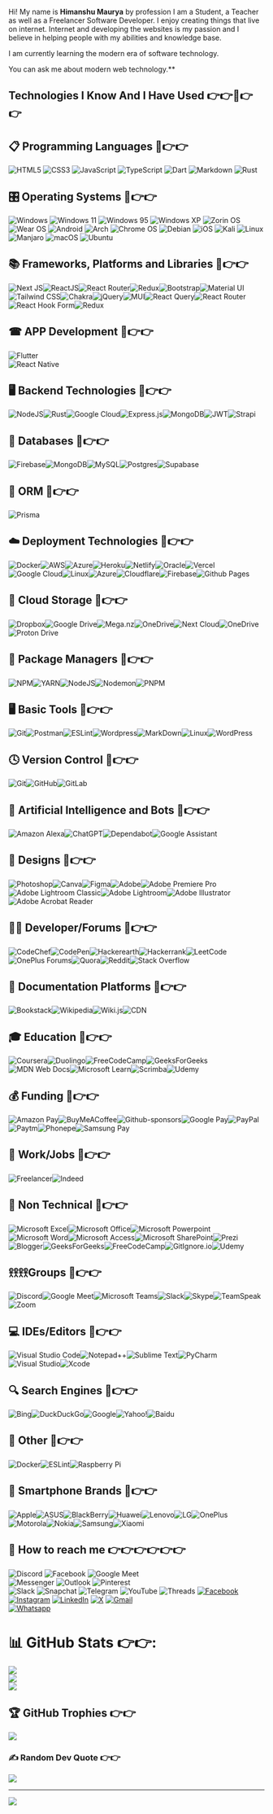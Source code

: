 Hi! My name is **Himanshu Maurya** by profession I am a Student, a Teacher as well as a Freelancer Software Developer. I enjoy creating things that live on internet. Internet and developing the websites is my passion and I believe in helping people with my abilities and knowledge base.

I am currently learning the modern era of software technology.

You can ask me about modern web technology.**
  
## Technologies I Know And I Have Used 👉👉💪👉👉
  
## 📋 Programming Languages 💪👉👉  

![HTML5](https://img.shields.io/badge/html5-%23E34F26.svg?style=flat&logo=html5&logoColor=white)
![CSS3](https://img.shields.io/badge/css3-%231572B6.svg?style=flat&logo=css3&logoColor=white)
![JavaScript](https://img.shields.io/badge/javascript-%23323330.svg?style=flat&logo=javascript&logoColor=%23F7DF1E)
![TypeScript](https://img.shields.io/badge/typescript-%23007ACC.svg?style=flat&logo=typescript&logoColor=white)
![Dart](https://img.shields.io/badge/dart-%230175C2.svg?style=for-the-badge&logo=dart&logoColor=white)
![Markdown](https://img.shields.io/badge/markdown-%23000000.svg?style=for-the-badge&logo=markdown&logoColor=white)
![Rust](https://img.shields.io/badge/rust-%23000000.svg?style=for-the-badge&logo=rust&logoColor=white)

##

## 🎛️ Operating Systems 💪👉👉  
  
![Windows](https://img.shields.io/badge/Windows-0078D6?style=for-the-badge&logo=windows&logoColor=white)
![Windows 11](https://img.shields.io/badge/Windows%2011-%230079d5.svg?style=for-the-badge&logo=Windows%2011&logoColor=white)
![Windows 95](https://img.shields.io/badge/Windows%2095-008484?style=for-the-badge&logo=windows95&logoColor=white)
![Windows XP](https://img.shields.io/badge/Windows%20xp-003399?style=for-the-badge&logo=windowsxp&logoColor=white)
![Zorin OS](https://img.shields.io/badge/-Zorin%20OS-%2310AAEB?style=for-the-badge&logo=zorin&logoColor=white)
![Wear OS](https://img.shields.io/badge/-Wear%20OS-4285F4?style=for-the-badge&logo=wear-os&logoColor=white)
![Android](https://img.shields.io/badge/Android-3DDC84?style=for-the-badge&logo=android&logoColor=white)
![Arch](https://img.shields.io/badge/Arch%20Linux-1793D1?logo=arch-linux&logoColor=fff&style=for-the-badge)
![Chrome OS](https://img.shields.io/badge/chrome%20os-3d89fc?style=for-the-badge&logo=google%20chrome&logoColor=white)
![Debian](https://img.shields.io/badge/Debian-D70A53?style=for-the-badge&logo=debian&logoColor=white)
![iOS](https://img.shields.io/badge/iOS-000000?style=for-the-badge&logo=ios&logoColor=white)
![Kali](https://img.shields.io/badge/Kali-268BEE?style=for-the-badge&logo=kalilinux&logoColor=white)
![Linux](https://img.shields.io/badge/Linux-FCC624?style=for-the-badge&logo=linux&logoColor=black)
![Manjaro](https://img.shields.io/badge/Manjaro-35BF5C?style=for-the-badge&logo=Manjaro&logoColor=white)
![macOS](https://img.shields.io/badge/mac%20os-000000?style=for-the-badge&logo=macos&logoColor=F0F0F0)
![Ubuntu](https://img.shields.io/badge/Ubuntu-E95420?style=for-the-badge&logo=ubuntu&logoColor=white)
  
## 📚 Frameworks, Platforms and Libraries 💪👉👉  
  
![Next JS](https://img.shields.io/badge/Next-black?style=for-the-badge&logo=next.js&logoColor=white)![ReactJS](https://img.shields.io/badge/React-20232A?style=for-the-badge&logo=react&logoColor=61DAFB)![React Router](https://img.shields.io/badge/React_Router-CA4245?style=for-the-badge&logo=react-router&logoColor=white)![Redux](https://img.shields.io/badge/Redux-593D88?style=for-the-badge&logo=redux&logoColor=white)![Bootstrap](https://img.shields.io/badge/bootstrap-%23563D7C.svg?style=flat&logo=bootstrap&logoColor=white)![Material UI](https://img.shields.io/badge/Material%20UI-007FFF?style=for-the-badge&logo=mui&logoColor=white)![Tailwind CSS](https://img.shields.io/badge/Tailwind_CSS-38B2AC?style=for-the-badge&logo=tailwind-css&logoColor=white)![Chakra](https://img.shields.io/badge/chakra-%234ED1C5.svg?style=for-the-badge&logo=chakraui&logoColor=white)![jQuery](https://img.shields.io/badge/jquery-%230769AD.svg?style=for-the-badge&logo=jquery&logoColor=white)![MUI](https://img.shields.io/badge/MUI-%230081CB.svg?style=for-the-badge&logo=mui&logoColor=white)![React Query](https://img.shields.io/badge/-React%20Query-FF4154?style=for-the-badge&logo=react%20query&logoColor=white)![React Router](https://img.shields.io/badge/React_Router-CA4245?style=for-the-badge&logo=react-router&logoColor=white)![React Hook Form](https://img.shields.io/badge/React%20Hook%20Form-%23EC5990.svg?style=for-the-badge&logo=reacthookform&logoColor=white)![Redux](https://img.shields.io/badge/redux-%23593d88.svg?style=for-the-badge&logo=redux&logoColor=white)  
  
## ☎ APP Development 💪👉👉  
  
![Flutter](https://img.shields.io/badge/Flutter-%2302569B.svg?style=for-the-badge&logo=Flutter&logoColor=white)  
![React Native](https://img.shields.io/badge/react_native-%2320232a.svg?style=for-the-badge&logo=react&logoColor=%2361DAFB)  
  
## 🖥️ Backend Technologies 💪👉👉  
  
![NodeJS](https://img.shields.io/badge/node.js-6DA55F?style=flat&logo=node.js&logoColor=white)![Rust](https://img.shields.io/badge/Rust-000000?style=for-the-badge&logo=rust&logoColor=white)![Google Cloud](https://img.shields.io/badge/Google%20Cloud-%234285F4.svg?style=flat&logo=google-cloud&logoColor=white)![Express.js](https://img.shields.io/badge/express.js-%23404d59.svg?style=flat&logo=express&logoColor=%2361DAFB)![MongoDB](https://img.shields.io/badge/MongoDB-%234ea94b.svg?style=flat&logo=mongodb&logoColor=white)![JWT](https://img.shields.io/badge/JWT-black?style=for-the-badge&logo=JSON%20web%20tokens)![Strapi](https://img.shields.io/badge/strapi-%232E7EEA.svg?style=flat&logo=strapi&logoColor=white)  
  
## 💾 Databases 💪👉👉  
  
![Firebase](https://img.shields.io/badge/Firebase-039BE5?style=for-the-badge&logo=Firebase&logoColor=white)![MongoDB](https://img.shields.io/badge/MongoDB-%234ea94b.svg?style=for-the-badge&logo=mongodb&logoColor=white)![MySQL](https://img.shields.io/badge/mysql-%2300f.svg?style=for-the-badge&logo=mysql&logoColor=white)![Postgres](https://img.shields.io/badge/postgres-%23316192.svg?style=for-the-badge&logo=postgresql&logoColor=white)![Supabase](https://img.shields.io/badge/Supabase-3ECF8E?style=for-the-badge&logo=supabase&logoColor=white)  
  
## 🎋 ORM 💪👉👉  
  
![Prisma](https://img.shields.io/badge/Prisma-3982CE?style=for-the-badge&logo=Prisma&logoColor=white)  
  
 ## ☁️ Deployment Technologies 💪👉👉  
  
![Docker](https://img.shields.io/badge/docker-%230db7ed.svg?style=flat&logo=docker&logoColor=white)![AWS](https://img.shields.io/badge/AWS-%23FF9900.svg?style=flat&logo=amazon-aws&logoColor=white)![Azure](https://img.shields.io/badge/azure-%230072C6.svg?style=flat&logo=azure-devops&logoColor=white)![Heroku](https://img.shields.io/badge/heroku-%23430098.svg?style=flat&logo=heroku&logoColor=white)![Netlify](https://img.shields.io/badge/netlify-%23000000.svg?style=flat&logo=netlify&logoColor=#00C7B7)![Oracle](https://img.shields.io/badge/Oracle-F80000?style=flat&logo=oracle&logoColor=white)![Vercel](https://img.shields.io/badge/vercel-%23000000.svg?style=flat&logo=vercel&logoColor=white)![Google Cloud](https://img.shields.io/badge/Google%20Cloud-%234285F4.svg?style=flat&logo=google-cloud&logoColor=white)![Linux](https://img.shields.io/badge/linux-%20000000?style=flat&logo=linux&logoColor=white)![Azure](https://img.shields.io/badge/azure-%230072C6.svg?style=for-the-badge&logo=microsoftazure&logoColor=white)![Cloudflare](https://img.shields.io/badge/Cloudflare-F38020?style=for-the-badge&logo=Cloudflare&logoColor=white)![Firebase](https://img.shields.io/badge/firebase-%23039BE5.svg?style=for-the-badge&logo=firebase)![Github Pages](https://img.shields.io/badge/github%20pages-121013?style=for-the-badge&logo=github&logoColor=white)  
  
## 📂 Cloud Storage 💪👉👉  
  
![Dropbox](https://img.shields.io/badge/Dropbox-%233B4D98.svg?style=for-the-badge&logo=Dropbox&logoColor=white)![Google Drive](https://img.shields.io/badge/Google%20Drive-4285F4?style=for-the-badge&logo=googledrive&logoColor=white)![Mega.nz](https://img.shields.io/badge/Mega-%23D90007.svg?style=for-the-badge&logo=Mega&logoColor=white)![OneDrive](https://img.shields.io/badge/OneDrive-white?style=for-the-badge&logo=Microsoft%20OneDrive&logoColor=0078D4)![Next Cloud](https://img.shields.io/badge/Next%20Cloud-0B94DE?style=for-the-badge&logo=nextcloud&logoColor=white)![OneDrive](https://img.shields.io/badge/OneDrive-0078D4.svg?style=for-the-badge&logo=microsoftonedrive&logoColor=white)![Proton Drive](https://img.shields.io/badge/Proton%20Drive-6d4aff?style=for-the-badge&logo=proton%20drive&logoColor=white)  
  
## 💾 Package Managers 💪👉👉  
  
![NPM](https://img.shields.io/badge/NPM-%23000000.svg?style=flat&logo=npm&logoColor=white)![YARN](https://img.shields.io/badge/Yarn-2C8EBB?style=for-the-badge&logo=yarn&logoColor=white)![NodeJS](https://img.shields.io/badge/node.js-6DA55F?style=for-the-badge&logo=node.js&logoColor=white)![Nodemon](https://img.shields.io/badge/NODEMON-%23323330.svg?style=for-the-badge&logo=nodemon&logoColor=%BBDEAD)![PNPM](https://img.shields.io/badge/pnpm-%234a4a4a.svg?style=for-the-badge&logo=pnpm&logoColor=f69220)  
  
## 🖥️ Basic Tools 💪👉👉  
  
![Git](https://img.shields.io/badge/git-88CE02.svg?style=flat&logo=git&logoColor=white)![Postman](https://img.shields.io/badge/Postman-FF6C37?style=flat&logo=postman&logoColor=white)![ESLint](https://img.shields.io/badge/ESLint-4B3263?style=flat&logo=eslint&logoColor=white)![Wordpress](https://img.shields.io/badge/Wordpress-21759B?style=for-the-badge&logo=wordpress&logoColor=white)![MarkDown](https://img.shields.io/badge/Markdown-000000?style=for-the-badge&logo=markdown&logoColor=white)![Linux](https://img.shields.io/badge/linux-%20000000?style=flat&logo=linux&logoColor=white)![WordPress](https://img.shields.io/badge/WordPress-%23117AC9.svg?style=for-the-badge&logo=WordPress&logoColor=white)  
  
## 🕓 Version Control 💪👉👉  
  
![Git](https://img.shields.io/badge/git-%23F05033.svg?style=for-the-badge&logo=git&logoColor=white)![GitHub](https://img.shields.io/badge/github-%23121011.svg?style=for-the-badge&logo=github&logoColor=white)![GitLab](https://img.shields.io/badge/gitlab-%23181717.svg?style=for-the-badge&logo=gitlab&logoColor=white)  
  
## 🤖 Artificial Intelligence and Bots 💪👉👉  
  
![Amazon Alexa](https://img.shields.io/badge/amazon%20alexa-52b5f7?style=for-the-badge&logo=amazon%20alexa&logoColor=white)![ChatGPT](https://img.shields.io/badge/chatGPT-74aa9c?style=for-the-badge&logo=openai&logoColor=white)![Dependabot](https://img.shields.io/badge/dependabot-025E8C?style=for-the-badge&logo=dependabot&logoColor=white)![Google Assistant](https://img.shields.io/badge/google%20assistant-4285F4?style=for-the-badge&logo=google%20assistant&logoColor=white)  
  
## 🎨 Designs 💪👉👉 
  
![Photoshop](https://img.shields.io/badge/Adobe%20Photoshop-31A8FF?style=for-the-badge&logo=Adobe%20Photoshop&logoColor=black)![Canva](https://img.shields.io/badge/Canva-%2300C4CC.svg?&style=for-the-badge&logo=Canva&logoColor=white)![Figma](https://img.shields.io/badge/figma-%23F24E1E.svg?style=for-the-badge&logo=figma&logoColor=white)![Adobe](https://img.shields.io/badge/adobe-%23FF0000.svg?style=for-the-badge&logo=adobe&logoColor=white)![Adobe Premiere Pro](https://img.shields.io/badge/Adobe%20Premiere%20Pro-9999FF.svg?style=for-the-badge&logo=Adobe%20Premiere%20Pro&logoColor=white)![Adobe Lightroom Classic](https://img.shields.io/badge/Adobe%20Lightroom%20Classic-31A8FF.svg?style=for-the-badge&logo=Adobe%20Lightroom%20Classic&logoColor=white)![Adobe Lightroom](https://img.shields.io/badge/Adobe%20Lightroom-31A8FF.svg?style=for-the-badge&logo=Adobe%20Lightroom&logoColor=white)![Adobe Illustrator](https://img.shields.io/badge/adobe%20illustrator-%23FF9A00.svg?style=for-the-badge&logo=adobe%20illustrator&logoColor=white)![Adobe Acrobat Reader](https://img.shields.io/badge/Adobe%20Acrobat%20Reader-EC1C24.svg?style=for-the-badge&logo=Adobe%20Acrobat%20Reader&logoColor=white)  
  
## 🧑‍💻 Developer/Forums 💪👉👉 
  
![CodeChef](https://img.shields.io/badge/CodeChef-%23964B00.svg?style=for-the-badge&logo=CodeChef&logoColor=white)![CodePen](https://img.shields.io/badge/Codepen-000000?style=for-the-badge&logo=codepen&logoColor=white)![Hackerearth](https://img.shields.io/badge/HackerEarth-%232C3454.svg?&style=for-the-badge&logo=HackerEarth&logoColor=Blue)![Hackerrank](https://img.shields.io/badge/-Hackerrank-2EC866?style=for-the-badge&logo=HackerRank&logoColor=white)![LeetCode](https://img.shields.io/badge/LeetCode-000000?style=for-the-badge&logo=LeetCode&logoColor=#d16c06)![OnePlus Forums](https://img.shields.io/badge/OnePlusForums-%23EB0028.svg?style=for-the-badge&logo=OnePlus&logoColor=white)![Quora](https://img.shields.io/badge/Quora-%23B92B27.svg?style=for-the-badge&logo=Quora&logoColor=white)![Reddit](https://img.shields.io/badge/Reddit-%23FF4500.svg?style=for-the-badge&logo=Reddit&logoColor=white)![Stack Overflow](https://img.shields.io/badge/-Stackoverflow-FE7A16?style=for-the-badge&logo=stack-overflow&logoColor=white)  
  
## 📑 Documentation Platforms 💪👉👉 
  
![Bookstack](https://img.shields.io/badge/Bookstack-%230288D1.svg?style=for-the-badge&logo=bookstack&logoColor=white)![Wikipedia](https://img.shields.io/badge/Wikipedia-%23000000.svg?style=for-the-badge&logo=wikipedia&logoColor=white)![Wiki.js](https://img.shields.io/badge/wiki.js-%231976D2.svg?style=for-the-badge&logo=wikidotjs&logoColor=white)![CDN](https://img.shields.io/badge/cdn-%231976D2.svg?style=for-the-badge&logo=cdn&logoColor=white)  
  
## 🎓 Education 💪👉👉
  
![Coursera](https://img.shields.io/badge/Coursera-%230056D2.svg?style=for-the-badge&logo=Coursera&logoColor=white)![Duolingo](https://img.shields.io/badge/Duolingo-%234DC730.svg?style=for-the-badge&logo=Duolingo&logoColor=white)![FreeCodeCamp](https://img.shields.io/badge/Freecodecamp-%23123.svg?&style=for-the-badge&logo=freecodecamp&logoColor=green)![GeeksForGeeks](https://img.shields.io/badge/GeeksforGeeks-gray?style=for-the-badge&logo=geeksforgeeks&logoColor=35914c)![MDN Web Docs](https://img.shields.io/badge/MDN_Web_Docs-black?style=for-the-badge&logo=mdnwebdocs&logoColor=white)![Microsoft Learn](https://img.shields.io/badge/Microsoft_Learn-258ffa?style=for-the-badge&logo=microsoft&logoColor=white)![Scrimba](https://img.shields.io/badge/scrimba-2B283A?style=for-the-badge&logo=scrimba&logoColor=white)![Udemy](https://img.shields.io/badge/Udemy-A435F0?style=for-the-badge&logo=Udemy&logoColor=white)  
  
## 💰 Funding 💪👉👉 
  
![Amazon Pay](https://img.shields.io/badge/AmazonPay-ff9900.svg?style=for-the-badge&logo=Amazon-Pay&logoColor=white)![BuyMeACoffee](https://img.shields.io/badge/Buy%20Me%20a%20Coffee-ffdd00?style=for-the-badge&logo=buy-me-a-coffee&logoColor=black)![Github-sponsors](https://img.shields.io/badge/sponsor-30363D?style=for-the-badge&logo=GitHub-Sponsors&logoColor=#EA4AAA)![Google Pay](https://img.shields.io/badge/GooglePay-%233780F1.svg?style=for-the-badge&logo=Google-Pay&logoColor=white)![PayPal](https://img.shields.io/badge/PayPal-00457C?style=for-the-badge&logo=paypal&logoColor=white)![Paytm](https://img.shields.io/badge/Paytm-1C2C94?style=for-the-badge&logo=paytm&logoColor=05BAF3)![Phonepe](https://img.shields.io/badge/Phonepe-54039A?style=for-the-badge&logo=phonepe&logoColor=white)![Samsung Pay](https://img.shields.io/badge/SamsungPay-1428A0.svg?style=for-the-badge&logo=Samsung-Pay&logoColor=white)  
  
## 💼 Work/Jobs 💪👉👉
  
![Freelancer](https://img.shields.io/badge/Freelancer-29B2FE?style=for-the-badge&logo=Freelancer&logoColor=white)![Indeed](https://img.shields.io/badge/indeed-003A9B?style=for-the-badge&logo=indeed&logoColor=white)  
  
## 🥅 Non Technical 💪👉👉 
  
![Microsoft Excel](https://img.shields.io/badge/Microsoft_Excel-217346?style=for-the-badge&logo=microsoft-excel&logoColor=white)![Microsoft Office](https://img.shields.io/badge/Microsoft_Office-D83B01?style=for-the-badge&logo=microsoft-office&logoColor=white)![Microsoft Powerpoint](https://img.shields.io/badge/Microsoft_PowerPoint-B7472A?style=for-the-badge&logo=microsoft-powerpoint&logoColor=white)![Microsoft Word](https://img.shields.io/badge/Microsoft_Word-2B579A?style=for-the-badge&logo=microsoft-word&logoColor=white)![Microsoft Access](https://img.shields.io/badge/Microsoft_Access-A4373A?style=for-the-badge&logo=microsoft-access&logoColor=white)![Microsoft SharePoint ](https://img.shields.io/badge/Microsoft_SharePoint-0078D4?style=for-the-badge&logo=microsoft-sharepoint&logoColor=white)![Prezi](https://img.shields.io/badge/Prezi-3181FF?style=for-the-badge&logo=prezi&logoColor=white)![Blogger](https://img.shields.io/badge/Blogger-FF5722?style=for-the-badge&logo=blogger&logoColor=white)![GeeksForGeeks](https://img.shields.io/badge/GeeksforGeeks-298D46?style=for-the-badge&logo=geeksforgeeks&logoColor=white)![FreeCodeCamp](https://img.shields.io/badge/freecodecamp-27273D?style=for-the-badge&logo=freecodecamp&logoColor=white)![GitIgnore.io](https://img.shields.io/badge/gitignore%20io-204ECF?style=for-the-badge&logo=gitignoredotio&logoColor=white)![Udemy](https://img.shields.io/badge/Udemy-EC5252?style=for-the-badge&logo=Udemy&logoColor=white)  
  
## 𖨆𖨆𖨆𖨆Groups 💪👉👉 
  
![Discord](https://img.shields.io/badge/Discord-5865F2?style=for-the-badge&logo=discord&logoColor=white)![Google Meet](https://img.shields.io/badge/Google%20Meet-00897B?style=for-the-badge&logo=google-meet&logoColor=white)![Microsoft Teams](https://img.shields.io/badge/Microsoft_Teams-6264A7?style=for-the-badge&logo=microsoft-teams&logoColor=white)![Slack](https://img.shields.io/badge/Slack-4A154B?style=for-the-badge&logo=slack&logoColor=white)![Skype](https://img.shields.io/badge/Skype-00AFF0?style=for-the-badge&logo=skype&logoColor=white)![TeamSpeak](https://img.shields.io/badge/TeamSpeak-2580C3?style=for-the-badge&logo=teamspeak&logoColor=white)![Zoom](https://img.shields.io/badge/Zoom-2D8CFF?style=for-the-badge&logo=zoom&logoColor=white)  
  
## 💻 IDEs/Editors 💪👉👉
  
![Visual Studio Code](https://img.shields.io/badge/Visual_Studio_Code-0078D4?style=for-the-badge&logo=visual%20studio%20code&logoColor=white)![Notepad++](https://img.shields.io/badge/Notepad++-90E59A.svg?style=for-the-badge&logo=notepad%2B%2B&logoColor=black)![Sublime Text](https://img.shields.io/badge/sublime_text-%23575757.svg?&style=for-the-badge&logo=sublime-text&logoColor=important)![PyCharm](https://img.shields.io/badge/pycharm-143?style=for-the-badge&logo=pycharm&logoColor=black&color=black&labelColor=green)![Visual Studio](https://img.shields.io/badge/Visual%20Studio-5C2D91.svg?style=for-the-badge&logo=visual-studio&logoColor=white)![Xcode](https://img.shields.io/badge/Xcode-007ACC?style=for-the-badge&logo=Xcode&logoColor=white)  
  
## 🔍 Search Engines 💪👉👉
  
![Bing](https://img.shields.io/badge/Microsoft%20Bing-258FFA?style=for-the-badge&logo=Microsoft%20Bing&logoColor=white)![DuckDuckGo](https://img.shields.io/badge/DuckDuckGo-DE5833?style=for-the-badge&logo=DuckDuckGo&logoColor=white)![Google](https://img.shields.io/badge/google-4285F4?style=for-the-badge&logo=google&logoColor=white)![Yahoo!](https://img.shields.io/badge/Yahoo!-6001D2?style=for-the-badge&logo=Yahoo!&logoColor=white)![Baidu](https://img.shields.io/badge/Baidu-2932E1?style=for-the-badge&logo=Baidu&logoColor=white)  
  
## 🥅 Other 💪👉👉
  
![Docker](https://img.shields.io/badge/docker-%230db7ed.svg?style=for-the-badge&logo=docker&logoColor=white)![ESLint](https://img.shields.io/badge/ESLint-4B3263?style=for-the-badge&logo=eslint&logoColor=white)![Raspberry Pi](https://img.shields.io/badge/-RaspberryPi-C51A4A?style=for-the-badge&logo=Raspberry-Pi)  
  
## 📱 Smartphone Brands 💪👉👉  
  
![Apple](https://img.shields.io/badge/Apple-%23000000.svg?style=for-the-badge&logo=apple&logoColor=white)![ASUS](https://img.shields.io/badge/asus-000080.svg?style=for-the-badge&logo=asus&logoColor=white)![BlackBerry](https://img.shields.io/badge/blackberry-808080.svg?style=for-the-badge&logo=blackberry&logoColor=white)![Huawei](https://img.shields.io/badge/Huawei-%23FF0000.svg?style=for-the-badge&logo=huawei&logoColor=white)![Lenovo](https://img.shields.io/badge/lenovo-E2231A?style=for-the-badge&logo=lenovo&logoColor=white)![LG](https://img.shields.io/badge/lg-a50034.svg?style=for-the-badge&logo=lg&logoColor=white)![OnePlus](https://img.shields.io/badge/OnePlus-%23F5010C.svg?style=for-the-badge&logo=oneplus&logoColor=white)![Motorola](https://img.shields.io/badge/Motorola-%23E1140A.svg?style=for-the-badge&logo=motorola&logoColor=white)![Nokia](https://img.shields.io/badge/Nokia-%23124191.svg?style=for-the-badge&logo=nokia&logoColor=white)![Samsung](https://img.shields.io/badge/Samsung-%231428A0.svg?style=for-the-badge&logo=samsung&logoColor=white)![Xiaomi](https://img.shields.io/badge/Xiaomi-%23FF6900.svg?style=for-the-badge&logo=xiaomi&logoColor=white)  
  
## 💬 How to reach me 👉👉👉👉👉👉
  
 ![Discord](https://img.shields.io/badge/Discord-%235865F2.svg?style=for-the-badge&logo=discord&logoColor=white)
 ![Facebook](https://img.shields.io/badge/Facebook-%231877F2.svg?style=for-the-badge&logo=Facebook&logoColor=white)
 ![Google Meet](https://img.shields.io/badge/Google%20Meet-00897B?style=for-the-badge&logo=google-meet&logoColor=white)  
 ![Messenger](https://img.shields.io/badge/Messenger-00B2FF?style=for-the-badge&logo=messenger&logoColor=white)
 ![Outlook](https://img.shields.io/badge/Microsoft_Outlook-0078D4?style=for-the-badge&logo=microsoft-outlook&logoColor=white) 
 ![Pinterest](https://img.shields.io/badge/Pinterest-%23E60023.svg?style=for-the-badge&logo=Pinterest&logoColor=white)  
 ![Slack](https://img.shields.io/badge/Slack-4A154B?style=for-the-badge&logo=slack&logoColor=white) 
 ![Snapchat](https://img.shields.io/badge/Snapchat-%23FFFC00.svg?style=for-the-badge&logo=Snapchat&logoColor=white)
 ![Telegram](https://img.shields.io/badge/Telegram-2CA5E0?style=for-the-badge&logo=telegram&logoColor=white)
 ![YouTube](https://img.shields.io/badge/YouTube-%23FF0000.svg?style=for-the-badge&logo=YouTube&logoColor=white) 
 ![Threads](https://img.shields.io/badge/Threads-000000?style=for-the-badge&logo=Threads&logoColor=white)
 [![Facebook](https://img.shields.io/badge/Facebook-1877F2?style=for-the-badge&logo=facebook&logoColor=white)](https://www.facebook.com/hmaurya1999)
[![Instagram](https://img.shields.io/badge/Instagram-E4405F?style=for-the-badge&logo=instagram&logoColor=white)](https://www.instagram.com/https.himanshu.in)
[![LinkedIn](https://img.shields.io/badge/LinkedIn-%230077B5.svg?logo=linkedin&logoColor=white)](https://www.linkedin.com/in/himanshu-maurya-59663020b/)
[![X](https://img.shields.io/badge/X-%23000000.svg?style=for-the-badge&logo=X&logoColor=white)](https://twitter.com/hmaurya_1999)
[![Gmail](https://img.shields.io/badge/Gmail-D14836?style=for-the-badge&logo=gmail&logoColor=white)](mauryahimanshu1999@gmail.com)  
[![Whatsapp](https://img.shields.io/badge/WhatsApp-25D366?style=for-the-badge&logo=whatsapp&logoColor=white)](http://wa.me/917499986369)
  
# 📊 GitHub Stats 👉👉:  
  
![](https://github-readme-stats.vercel.app/api?username=mhimanshum&theme=vue&hide_border=false&include_all_commits=true&count_private=true)  
![](https://github-readme-streak-stats.herokuapp.com/?user=mhimanshum&theme=vue&hide_border=false)  
![](https://github-readme-stats.vercel.app/api/top-langs/?username=mhimanshum&theme=vue&hide_border=false&include_all_commits=true&count_private=true&layout=compact)
  
## 🏆 GitHub Trophies 👉👉
  
![](https://github-profile-trophy.vercel.app/?username=mhimanshum&theme=juicyfresh&no-frame=false&no-bg=false&margin-w=4)
  
### ✍️ Random Dev Quote 👉👉
  
![](https://quotes-github-readme.vercel.app/api?type=horizontal&theme=light)

---

[![](https://visitcount.itsvg.in/api?id=mhimanshum&icon=0&color=0)](https://visitcount.itsvg.in)
